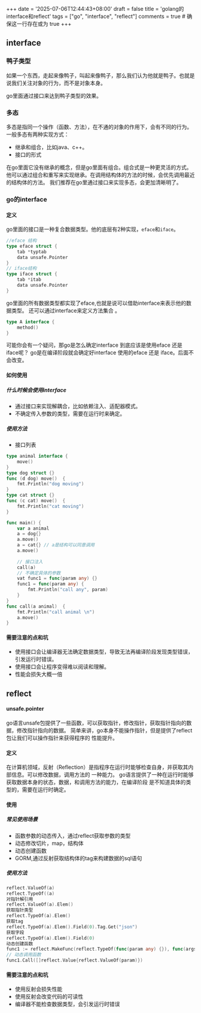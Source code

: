 +++
date = '2025-07-06T12:44:43+08:00'
draft = false
title = 'golang的interface和reflect'
tags  = ["go", "interface", "reflect"]
comments = true    # 确保这一行存在或为 true
+++

## interface
### 鸭子类型
如果一个东西，走起来像鸭子，叫起来像鸭子，那么我们认为他就是鸭子。也就是说我们关注对象的行为，而不是对象本身。

go里面通过接口来达到鸭子类型的效果。
### 多态
多态是指同一个操作（函数、方法），在不通的对象的作用下，会有不同的行为。
一般多态有两种实现方式：
* 继承和组合，比如java、c++。
* 接口的形式

在go里面它没有继承的概念，但是go里面有组合。组合式是一种更灵活的方式。
他可以通过组合和重写来实现继承。在调用结构体的方法的时候，会优先调用最近的结构体的方法。
我们推荐在go里通过接口来实现多态，会更加清晰明了。
### go的interface
#### 定义
go里面的接口是一种复合数据类型。他的底层有2种实现，`eface`和`iface`。
```go
//eface 结构
type eface struct {
	tab *typtab
	data unsafe.Pointer
}
// iface结构
type iface struct {
	tab *itab
	data unsafe.Pointer
}
```
go里面的所有数据类型都实现了eface,也就是说可以借助interface来表示他的数据类型。
还可以通过interface来定义方法集合 。
```go
type A interface {
	method()
}
```
可能你会有一个疑问，那go是怎么确定interface 到底应该是使用eface 还是 iface呢？
go是在编译阶段就会确定好interface 使用的eface 还是 iface。后面不会改变。

#### 如何使用
##### 什么时候会使用interface
* 通过接口来实现解耦合，比如依赖注入、适配器模式。
* 不确定传入参数的类型，需要在运行时来确定。
##### 使用方法
* 接口列表
```go
type animal interface {
	move()
}
type dog struct {}
func (d dog) move()  {
	fmt.Println("dog moving")
}
type cat struct {}
func (c cat) move()  {
    fmt.Println("cat moving")
}

func main() {
	var a animal
	a = dog{}
	a.move()
	a = cat{} // a是结构可以同意调用
	a.move()
	
	// 接口注入
	call(a)
	// 不确定具体的参数
	vat func1 = func(param any) {}
	func1 = func(param any) {
	    fmt.Println("call any", param)
	}
}
func call(a animal)  {
	fmt.Println("call animal \n")
	a.move()
}
```
#### 需要注意的点和坑
* 使用接口会让编译器无法确定数据类型，导致无法再编译阶段发现类型错误，引发运行时错误。
* 使用接口会让程序变得难以阅读和理解。
* 性能会损失大概一倍
## reflect
#### unsafe.pointer
go语言unsafe包提供了一些函数，可以获取指针，修改指针，获取指针指向的数据，修改指针指向的数据。
简单来讲，go本身不能操作指针，但是提供了reflect包让我们可以操作指针来获得程序的
性能提升。

#### 定义
在计算机领域，反射（Reflection）是指程序在运行时能够检查自身，并获取其内部信息。可以修改数据，调用方法的
一种能力。
go语言提供了一种在运行时能够获取数据本身的状态，数据，和调用方法的能力，在编译阶段
是不知道具体的类型的，需要在运行时确定。
#### 使用
##### 常见使用场景
* 函数参数的动态传入，通过reflect获取参数的类型
* 动态修改切片，map，结构体
* 动态创建函数
* GORM,通过反射获取结构体的tag来构建数据的sql语句
##### 使用方法
```go
reflect.ValueOf(a)
reflect.TypeOf((a)
对指针解引用
reflect.ValueOf(a).Elem()
获取指针类型
reflect.TypeOf(a).Elem()
获取tag
reflect.TypeOf(a).Elem().Field(0).Tag.Get("json")
获取字段
reflect.TypeOf(a).Elem().Field(0)
动态创建函数
func1 := reflect.MakeFunc(reflect.TypeOf(func(param any) {}), func(args []reflect.Value) []reflect.Value {})
// 动态调用函数
func1.Call([]reflect.Value{reflect.ValueOf(param)})
```
#### 需要注意的点和坑
* 使用反射会损失性能
* 使用反射会改变代码的可读性
* 编译器不能检查数据类型，会引发运行时错误
